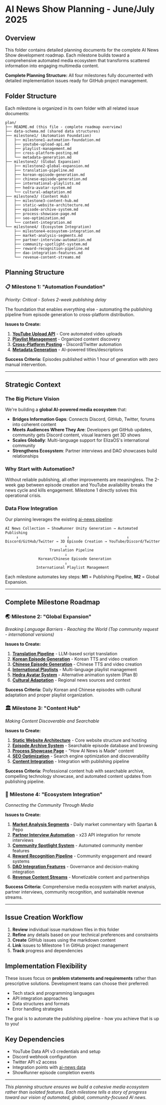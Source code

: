 # AI News Show Planning - June/July 2025

## Overview
This folder contains detailed planning documents for the complete AI News Show development roadmap. Each milestone builds toward a comprehensive automated media ecosystem that transforms scattered information into engaging multimedia content.

**Complete Planning Structure:** All four milestones fully documented with detailed implementation issues ready for GitHub project management.

## Folder Structure

Each milestone is organized in its own folder with all related issue documents:

```
plan/
├── README.md (this file - complete roadmap overview)
├── data-schema.md (shared data structures)
├── milestone1/ (Automation Foundation)
│   ├── milestone1-automation-foundation.md
│   ├── youtube-upload-api.md
│   ├── playlist-management.md
│   ├── cross-platform-posting.md
│   └── metadata-generation.md
├── milestone2/ (Global Expansion)
│   ├── milestone2-global-expansion.md
│   ├── translation-pipeline.md
│   ├── korean-episode-generation.md
│   ├── chinese-episode-generation.md
│   ├── international-playlists.md
│   ├── hedra-avatar-system.md
│   └── cultural-adaptation.md
├── milestone3/ (Content Hub)
│   ├── milestone3-content-hub.md
│   ├── static-website-architecture.md
│   ├── episode-archive-system.md
│   ├── process-showcase-page.md
│   ├── seo-optimization.md
│   └── content-integration.md
└── milestone4/ (Ecosystem Integration)
    ├── milestone4-ecosystem-integration.md
    ├── market-analysis-segments.md
    ├── partner-interview-automation.md
    ├── community-spotlight-system.md
    ├── reward-recognition-pipeline.md
    ├── dao-integration-features.md
    └── revenue-content-streams.md
```

## Planning Structure

### 📋 **Milestone 1: "Automation Foundation"** 
*Priority: Critical - Solves 2-week publishing delay*

The foundation that enables everything else - automating the publishing pipeline from episode generation to cross-platform distribution.

**Issues to Create:**
1. **[YouTube Upload API](./milestone1/youtube-upload-api.md)** - Core automated video uploads
2. **[Playlist Management](./milestone1/playlist-management.md)** - Organized content discovery  
3. **[Cross-Platform Posting](./milestone1/cross-platform-posting.md)** - Discord/Twitter automation
4. **[Metadata Generation](./milestone1/metadata-generation.md)** - AI-powered titles/descriptions

**Success Criteria:** Episodes published within 1 hour of generation with zero manual intervention.

---

## Strategic Context

### The Big Picture Vision
We're building a **global AI-powered media ecosystem** that:
- **Bridges Information Gaps**: Connects Discord, GitHub, Twitter, forums into coherent content
- **Meets Audiences Where They Are**: Developers get GitHub updates, community gets Discord content, visual learners get 3D shows
- **Scales Globally**: Multi-language support for ElizaOS's international community
- **Strengthens Ecosystem**: Partner interviews and DAO showcases build relationships

### Why Start with Automation?
Without reliable publishing, all other improvements are meaningless. The 2-week gap between episode creation and YouTube availability breaks the news cycle and kills engagement. Milestone 1 directly solves this operational crisis.

### Data Flow Integration
Our planning leverages the existing [ai-news pipeline](https://github.com/m3-org/ai-news):

```
AI News Collection → ShowRunner Unity Generation → Automated Publishing
     ↓                      ↓                          ↓
Discord/GitHub/Twitter → 3D Episode Creation → YouTube/Discord/Twitter
                           ↓
                    Translation Pipeline
                           ↓
               Korean/Chinese Episode Generation
                           ↓
              International Playlist Management
```

Each milestone automates key steps: **M1** = Publishing Pipeline, **M2** = Global Expansion.

---

## Complete Milestone Roadmap

### 🌏 **Milestone 2: "Global Expansion"** 
*Breaking Language Barriers - Reaching the World*
*(Top community request - international versions)*

**Issues to Create:**
1. **[Translation Pipeline](./milestone2/translation-pipeline.md)** - LLM-based script translation
2. **[Korean Episode Generation](./milestone2/korean-episode-generation.md)** - Korean TTS and video creation
3. **[Chinese Episode Generation](./milestone2/chinese-episode-generation.md)** - Chinese TTS and video creation  
4. **[International Playlists](./milestone2/international-playlists.md)** - Multi-language playlist management
5. **[Hedra Avatar System](./milestone2/hedra-avatar-system.md)** - Alternative animation system (Plan B)
6. **[Cultural Adaptation](./milestone2/cultural-adaptation.md)** - Regional news sources and context

**Success Criteria:** Daily Korean and Chinese episodes with cultural adaptation and proper playlist organization.

### 🏛️ **Milestone 3: "Content Hub"**
*Making Content Discoverable and Searchable*

**Issues to Create:**
1. **[Static Website Architecture](./milestone3/static-website-architecture.md)** - Core website structure and hosting
2. **[Episode Archive System](./milestone3/episode-archive-system.md)** - Searchable episode database and browsing
3. **[Process Showcase Page](./milestone3/process-showcase-page.md)** - "How AI News is Made" content
4. **[SEO Optimization](./milestone3/seo-optimization.md)** - Search engine optimization and discoverability
5. **[Content Integration](./milestone3/content-integration.md)** - Integration with publishing pipeline

**Success Criteria:** Professional content hub with searchable archive, compelling technology showcase, and automated content updates from publishing pipeline.

### 🤝 **Milestone 4: "Ecosystem Integration"** 
*Connecting the Community Through Media*

**Issues to Create:**
1. **[Market Analysis Segments](./milestone4/market-analysis-segments.md)** - Daily market commentary with Spartan & Pepo
2. **[Partner Interview Automation](./milestone4/partner-interview-automation.md)** - x23 API integration for remote interviews
3. **[Community Spotlight System](./milestone4/community-spotlight-system.md)** - Automated community member features
4. **[Reward Recognition Pipeline](./milestone4/reward-recognition-pipeline.md)** - Community engagement and reward systems
5. **[DAO Integration Features](./milestone4/dao-integration-features.md)** - Governance and decision-making integration
6. **[Revenue Content Streams](./milestone4/revenue-content-streams.md)** - Monetizable content and partnerships

**Success Criteria:** Comprehensive media ecosystem with market analysis, partner interviews, community recognition, and sustainable revenue streams.

---

## Issue Creation Workflow

1. **Review** individual issue markdown files in this folder
2. **Refine** any details based on your technical preferences and constraints  
3. **Create** GitHub issues using the markdown content
4. **Link** issues to Milestone 1 in GitHub project management
5. **Track** progress and dependencies

## Implementation Flexibility

These issues focus on **problem statements and requirements** rather than prescriptive solutions. Development teams can choose their preferred:
- Tech stack and programming languages
- API integration approaches  
- Data structures and formats
- Error handling strategies

The goal is to automate the publishing pipeline - how you achieve that is up to you!

## Key Dependencies
- YouTube Data API v3 credentials and setup
- Discord webhook configuration  
- Twitter API v2 access
- Integration points with [ai-news data](https://m3-org.github.io/ai-news/)
- ShowRunner episode completion events

---

*This planning structure ensures we build a cohesive media ecosystem rather than isolated features. Each milestone tells a story of progress toward our vision of automated, global, community-focused AI news.* 
